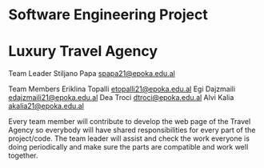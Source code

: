 # Software Engineering Project
# Luxury Travel Agency

Team Leader
Stiljano Papa 
spapa21@epoka.edu.al

Team Members
Eriklina Topalli
etopalli21@epoka.edu.al
Egi Dajzmaili
edajzmaili21@epoka.edu.al
Dea Troci
dtroci@epoka.edu.al
Alvi Kalia
akalia21@epoka.edu.al

Every team member will contribute to develop the web page of the Travel Agency so everybody will have shared responsibilities for every part of the project/code. The team leader will assist and check the work everyone is doing periodically and make sure the parts are compatible and work well together.

